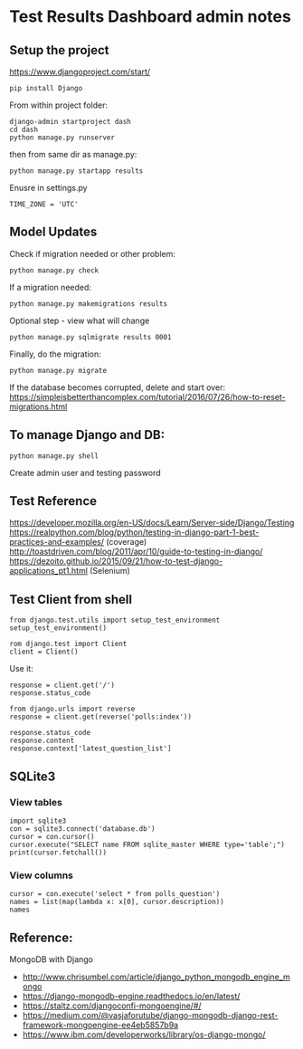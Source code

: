 # Test Results Dashboard admin notes

## Setup the project

https://www.djangoproject.com/start/

```
pip install Django
```

From within project folder:
```
django-admin startproject dash
cd dash
python manage.py runserver
```

then from same dir as manage.py:
```
python manage.py startapp results
```

Enusre in settings.py
```
TIME_ZONE = 'UTC'
```

## Model Updates

Check if migration needed or other problem:
```
python manage.py check
```

If a migration needed:
```
python manage.py makemigrations results
```

Optional step - view what will change
```
python manage.py sqlmigrate results 0001
```

Finally, do the migration:
```
python manage.py migrate
```

If the database becomes corrupted, delete and start over: https://simpleisbetterthancomplex.com/tutorial/2016/07/26/how-to-reset-migrations.html

## To manage Django and DB:
```
python manage.py shell
```

Create admin user and testing password

## Test Reference
https://developer.mozilla.org/en-US/docs/Learn/Server-side/Django/Testing
https://realpython.com/blog/python/testing-in-django-part-1-best-practices-and-examples/ (coverage)
http://toastdriven.com/blog/2011/apr/10/guide-to-testing-in-django/
https://dezoito.github.io/2015/09/21/how-to-test-django-applications_pt1.html (Selenium)


## Test Client from shell

```
from django.test.utils import setup_test_environment
setup_test_environment()

rom django.test import Client
client = Client()
```

Use it:
```
response = client.get('/')
response.status_code

from django.urls import reverse
response = client.get(reverse('polls:index'))

response.status_code
response.content
response.context['latest_question_list']
```

## SQLite3

### View tables

```
import sqlite3
con = sqlite3.connect('database.db')
cursor = con.cursor()
cursor.execute("SELECT name FROM sqlite_master WHERE type='table';")
print(cursor.fetchall())
```

### View columns

```
cursor = con.execute('select * from polls_question')
names = list(map(lambda x: x[0], cursor.description))
names
```

## Reference:

MongoDB with Django
* http://www.chrisumbel.com/article/django_python_mongodb_engine_mongo
* https://django-mongodb-engine.readthedocs.io/en/latest/
* https://staltz.com/djangoconfi-mongoengine/#/
* https://medium.com/@vasjaforutube/django-mongodb-django-rest-framework-mongoengine-ee4eb5857b9a
* https://www.ibm.com/developerworks/library/os-django-mongo/

